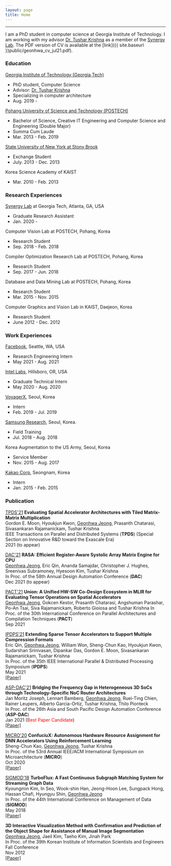 ```yaml
---
layout: page
title: Home
---
```

-------------------------------------------------------
I am a PhD student in computer science at Georgia Institute of Technology. I am working with my advisor [Dr. Tushar Krishna](https://tusharkrishna.ece.gatech.edu/) as a member of the [Synergy Lab](https://synergy.ece.gatech.edu/). 
The PDF version of CV is available at the [link]({{ site.baseurl }}public/geonhwa_cv_jul21.pdf).



### Education
 [Georgia Institute of Technology (Georgia Tech)](https://www.gatech.edu/) 
   * PhD student, Computer Science
   * Advisor: [Dr. Tushar Krishna](https://tusharkrishna.ece.gatech.edu/)
   * Specializing in computer architecture
   * Aug. 2019 -  

[Pohang University of Science and Technology (POSTECH)](http://www.postech.ac.kr/eng/)  
  * Bachelor of Science, Creative IT Engineering and Computer Science and Engineering (Double Major)
  * Summa Cum Laude
  * Mar. 2013 - Feb. 2019  

[State University of New York at Stony Brook](https://www.stonybrook.edu/)  
  * Exchange Student
  * July. 2013 - Dec. 2013  

Korea Science Academy of KAIST  
  * Mar. 2010 - Feb. 2013

### Research Experiences

[Synergy Lab](https://synergy.ece.gatech.edu/) at Georgia Tech, Atlanta, GA, USA  
  * Graduate Research Assistant
  * Jan. 2020 -  
  
Computer Vision Lab at POSTECH, Pohang, Korea  
  * Research Student
  * Sep. 2018 - Feb. 2018  
  
Compiler Optimization Research Lab at POSTECH, Pohang, Korea  
  * Research Student
  * Sep. 2017 - Jun. 2018  
  
Database and Data Mining Lab at POSTECH, Pohang, Korea  
  * Research Student
  * Mar. 2015 - Nov. 2015  
  
Computer Graphics and Vision Lab in KAIST, Daejeon, Korea  
  * Research Student
  * June 2012 - Dec. 2012  

### Work Experiences

[Facebook](https://about.facebook.com/company-info/), Seattle, WA, USA  
  * Research Engineering Intern
  * May 2021 - Aug. 2021  

[Intel Labs](https://www.intel.com/content/www/us/en/research/overview.html), Hillsboro, OR, USA  
  * Graduate Technical Intern
  * May 2020 - Aug. 2020  

[VoyagerX](https://www.voyagerx.com/?lang=en), Seoul, Korea
  * Intern
  * Feb. 2019 - Jul. 2019  

[Samsung Research](https://research.samsung.com/), Seoul, Korea. 
  * Field Training
  * Jul. 2018 - Aug. 2018  

Korea Augmentation to the US Army, Seoul, Korea  
  * Service Member
  * Nov. 2015 - Aug. 2017  

[Kakao Corp](https://www.kakaocorp.com/?lang=en), Seongnam, Korea  
  * Intern
  * Jan. 2015 - Feb. 2015  


### Publication

<a class="badge-base badge-tpds" href="https://www.computer.org/csdl/journal/td" target="_blank">TPDS'21</a> **Evaluating Spatial Accelerator Architectures with Tiled Matrix-Matrix Multiplication**  
Gordon E. Moon, Hyoukjun Kwon, <ins>Geonhwa Jeong</ins>, Prasanth Chatarasi, Sivasankaran Rajamanickam, Tushar Krishna  
IEEE Transactions on Parallel and Distributed Systems (**TPDS**) (Special Section on Innovative R&D toward the Exascale Era)    
2021 (to appear)

<a class="badge-base badge-dac" href="http://pact21.snu.ac.kr/" target="_blank">DAC'21</a> **RASA: Efficient Register-Aware Systolic Array Matrix Engine for CPU**  
<ins>Geonhwa Jeong</ins>, Eric Qin, Ananda Samajdar, Christopher J. Hughes, Sreenivas Subramoney, Hyesoon Kim, Tushar Krishna  
In Proc. of the 58th Annual Design Automation Conference (**DAC**)   
Dec 2021 (to appear)

<a class="badge-base badge-pact" href="https://www.dac.com/" target="_blank">PACT'21</a> **Union: A Unified HW-SW Co-Design Ecosystem in MLIR for Evaluating Tensor Operations on Spatial Accelerators**  
<ins>Geonhwa Jeong</ins>, Gokcen Kestor, Prasanth Chatarasi, Angshuman Parashar, Po-An Tsai, Siva Rajamanickam, Roberto Gioiosa and Tushar Krishna 
In Proc. of the 30th International Conference on Parallel Architectures and Compilation Techniques (**PACT**)   
Sep 2021

<a class="badge-base badge-ipdps" href="https://www.ipdps.org/" target="_blank">IPDPS'21</a> **Extending Sparse Tensor Accelerators to Support Multiple Compression Formats**  
Eric Qin, <ins>Geonhwa Jeong</ins>, William Won, Sheng-Chun Kao, Hyoukjun Kwon, Sudarshan Srinivasan, Dipankar Das, Gordon E. Moon, Sivasankaran Rajamanickam, Tushar Krishna  
In Proc. of the 35th IEEE International Parallel & Distributed Processing Symposium (**IPDPS**)   
May 2021  
[[Paper]](https://arxiv.org/pdf/2103.10452.pdf)

<a class="badge-base badge-aspdac" href="http://www.aspdac.com/aspdac2021/" target="_blank">ASP-DAC'21</a> **Bridging the Frequency Gap in Heterogeneous 3D SoCs through Technology-Specific NoC Router Architectures**  
Jan Moritz Joseph, Lennart Bamberg, <ins>Geonhwa Jeong</ins>, Ruei-Ting Chien, Rainer Leupers, Alberto Garcia-Ortiz, Tushar Krishna, Thilo Pionteck  
In Proc. of the 26th Asia and South Pacific Design Automation Conference (**ASP-DAC**)   
Jan 2021 (<span style="color:red">Best Paper Candidate</span>)  
[[Paper]](https://dl.acm.org/doi/10.1145/3394885.3431421)

<a class="badge-base badge-micro" href="http://www.microarch.org/micro53" target="_blank">MICRO'20</a> **ConfuciuX: Autonomous Hardware Resource Assignment for DNN Accelerators Using Reinforcement Learning**  
Sheng-Chun Kao, <ins>Geonhwa Jeong</ins>, Tushar Krishna  
In Proc. of the 53rd Annual IEEE/ACM International Symposium on Microarchitecture (**MICRO**)  
Oct 2020  
[[Paper]](https://ieeexplore.ieee.org/document/9251929)

<a class="badge-base badge-sigmod" href="https://sigmod2018.org/" target="_blank">SIGMOD'18</a> **TurboFlux: A Fast Continuous Subgraph Matching System for Streaming Graph Data**  
Kyoungmin Kim, In Seo, Wook-shin Han, Jeong-Hoon Lee, Sungpack Hong, Hassan Chafi, Hyungyu Shin, <ins>Geonhwa Jeong</ins>  
In Proc. of the 44th International Conference on Management of Data (**SIGMOD**)  
May 2018  
[[Paper]](https://dl.acm.org/doi/10.1145/3183713.3196917)

**3D Interactive Visualization Method with Confirmation and Prediction of the Object Shape for Assistance of Manual Image Segmentation**  
<ins>Geonhwa Jeong</ins>, Jaeil Kim, Taeho Kim, Jinah Park  
In Proc. of the 39th Korean Institute of Information Scientists and Engineers Fall Conference  
Nov 2012  
[[Paper]](https://www.dbpia.co.kr/journal/articleDetail?nodeId=NODE02048348&language=en_EN)
